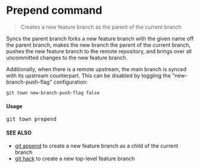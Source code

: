 <h1 textrun="command-heading">Prepend command</h1>

<blockquote textrun="command-summary">
Creates a new feature branch as the parent of the current branch
</blockquote>

<a textrun="command-description">
Syncs the parent branch
forks a new feature branch with the given name off the parent branch,
makes the new branch the parent of the current branch,
pushes the new feature branch to the remote repository,
and brings over all uncommitted changes to the new feature branch.

Additionally, when there is a remote upstream,
the main branch is synced with its upstream counterpart.
This can be disabled by toggling the "new-branch-push-flag" configuration:

```
git town new-branch-push-flag false
```

</a>

#### Usage

<pre textrun="command-usage">
git town prepend <branch>
</pre>

#### SEE ALSO

* [git append](append.md) to create a new feature branch as a child of the current branch
* [git hack](hack.md) to create a new top-level feature branch
